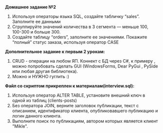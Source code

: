 **Домашнее задание №2**

1. Используя операторы языка SQL, создайте табличку “sales”. Заполните ее данными
2. Сгруппируйте значений количества в 3 сегмента — меньше 100, 100-300 и больше 300.
3. Создайте таблицу “orders”, заполните ее значениями. Покажите “полный” статус заказа, используя оператор CASE

**Дополнительное задание к первым 2 урокам:**

1. CRUD - операции на любом ЯП. Коннект с БД через С#, к примеру , можно попробовать сделать GUI (WindowsForms, Dear PyGui , PySide или любая другая библиотека).
2. Можно и НУЖНО гуглить :)

**Файл со скриптом прикреплен к материалам(interview.sql):**

1. Используя оператор ALTER TABLE, установите внешний ключ в одной из таблиц (clients-posts)
2. Без оператора JOIN, верните заголовок публикации, текст с описанием, идентификатор клиента, опубликовавшего публикацию и логин данного клиента.
3. Выполните поиск по публикациям, автором которых является клиент "Mikle".  
